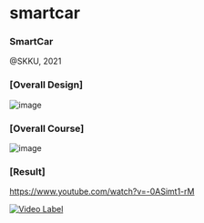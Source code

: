 # smartcar
### SmartCar 

@SKKU, 2021


### [Overall Design] <div align=center>

![image](https://github.com/moonjayden/smartcar/assets/139466574/9b7b76f2-5bfd-44bf-a27c-b3ffdbc19598)
<div align=left>



### [Overall Course] <div align=center>

![image](https://github.com/moonjayden/smartcar/assets/139466574/fc919bc3-1826-413b-8a82-2bf171240ab3)
<div align=left>


### [Result]
https://www.youtube.com/watch?v=-0ASimt1-rM

[![Video Label](http://img.youtube.com/vi/-0ASimt1-rM/0.jpg)](https://youtu.be/-0ASimt1-rM)
